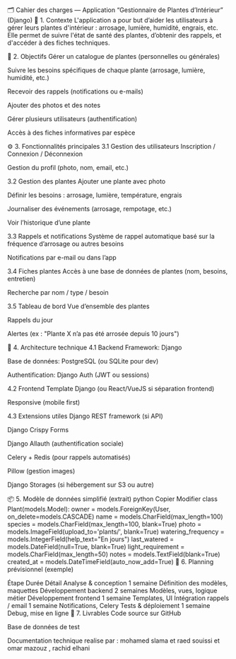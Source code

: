 🗂 Cahier des charges — Application “Gestionnaire de Plantes d’Intérieur” (Django)
🔖 1. Contexte
L'application a pour but d’aider les utilisateurs à gérer leurs plantes d'intérieur : arrosage, lumière, humidité, engrais, etc. Elle permet de suivre l'état de santé des plantes, d’obtenir des rappels, et d'accéder à des fiches techniques.

🎯 2. Objectifs
Gérer un catalogue de plantes (personnelles ou générales)

Suivre les besoins spécifiques de chaque plante (arrosage, lumière, humidité, etc.)

Recevoir des rappels (notifications ou e-mails)

Ajouter des photos et des notes

Gérer plusieurs utilisateurs (authentification)

Accès à des fiches informatives par espèce

⚙️ 3. Fonctionnalités principales
3.1 Gestion des utilisateurs
Inscription / Connexion / Déconnexion

Gestion du profil (photo, nom, email, etc.)

3.2 Gestion des plantes
Ajouter une plante avec photo

Définir les besoins : arrosage, lumière, température, engrais

Journaliser des événements (arrosage, rempotage, etc.)

Voir l’historique d’une plante

3.3 Rappels et notifications
Système de rappel automatique basé sur la fréquence d’arrosage ou autres besoins

Notifications par e-mail ou dans l’app

3.4 Fiches plantes
Accès à une base de données de plantes (nom, besoins, entretien)

Recherche par nom / type / besoin

3.5 Tableau de bord
Vue d’ensemble des plantes

Rappels du jour

Alertes (ex : "Plante X n’a pas été arrosée depuis 10 jours")

🧱 4. Architecture technique
4.1 Backend
Framework: Django

Base de données: PostgreSQL (ou SQLite pour dev)

Authentification: Django Auth (JWT ou sessions)

4.2 Frontend
Template Django (ou React/VueJS si séparation frontend)

Responsive (mobile first)

4.3 Extensions utiles
Django REST framework (si API)

Django Crispy Forms

Django Allauth (authentification sociale)

Celery + Redis (pour rappels automatisés)

Pillow (gestion images)

Django Storages (si hébergement sur S3 ou autre)

📦 5. Modèle de données simplifié (extrait)
python
Copier
Modifier
class Plant(models.Model):
    owner = models.ForeignKey(User, on_delete=models.CASCADE)
    name = models.CharField(max_length=100)
    species = models.CharField(max_length=100, blank=True)
    photo = models.ImageField(upload_to='plants/', blank=True)
    watering_frequency = models.IntegerField(help_text="En jours")
    last_watered = models.DateField(null=True, blank=True)
    light_requirement = models.CharField(max_length=50)
    notes = models.TextField(blank=True)
    created_at = models.DateTimeField(auto_now_add=True)
📅 6. Planning prévisionnel (exemple)

Étape	Durée	Détail
Analyse & conception	1 semaine	Définition des modèles, maquettes
Développement backend	2 semaines	Modèles, vues, logique métier
Développement frontend	1 semaine	Templates, UI
Intégration rappels / email	1 semaine	Notifications, Celery
Tests & déploiement	1 semaine	Debug, mise en ligne
🚀 7. Livrables
Code source sur GitHub

Base de données de test

Documentation technique
realise par : mohamed slama et raed souissi et omar mazouz , rachid elhani